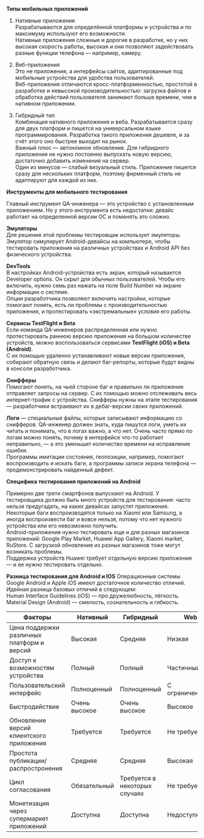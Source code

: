 **Типы мобильных приложений**

1. Нативные приложения  
Разрабатываются для определённой платформы и устройства и по максимуму используют его возможности.  
Нативные приложения сложные и дорогие в разработке, но у них высокая скорость работы, высокая и они позволяют задействовать разные функции телефона — например, камеру.

2. Веб-приложения  
Это не приложения, а интерфейсы сайтов, адаптированные под мобильные устройства для удобства пользователей.  
Веб-приложения отличаются кросс-платформенностью, простотой в разработке и невысокой производительностью: загрузка файлов и обработка действий пользователя занимают больше времени, чем в нативном приложении.

3. Гибридный тип  
Комбинация нативного приложения и веба. Разрабатывается сразу для двух платформ и пишется на универсальном языке программирования. Разработка такого приложения дешевле, и за счёт этого оно быстрее выходит на рынок.  
Важный плюс — автономное обновление. Для гибридного приложения не нужно постоянно выпускать новую версию, достаточно добавить изменения на сервер.  
Один из минусов — слабый визуальный стиль. Приложение пишется сразу для нескольких платформ, поэтому фирменный стиль не адаптируют для каждой из них.

**Инструменты для мобильного тестирования**

Главный инструмент QA-инженера — это устройство с установленным приложением. Но у этого инструмента есть недостатки: девайс работает на определенной версии ОС и поменять это сложно.

**Эмуляторы**  
Для решения этой проблемы тестировщик использует эмуляторы. Эмулятор симулирует Android-девайсы на компьютере, чтобы тестировать приложения на различных устройствах и Android API без физического устройства.

**DevTools**  
В настройках Android-устройства есть экран, который называется Developer options. Он скрыт для обычных пользователей. Чтобы его включить, нужно семь раз нажать на поле Build Number на экране информации о системе.  
Опции разработчика позволяют включить настройки, которые помогают понять, есть ли проблемы с производительностью приложения, и протестировать «экстремальные» условия его работы.

**Сервисы TestFlight и Beta**  
Если команда QA-инженеров распределенная или нужно протестировать раннюю версию приложения на большом количестве устройств, можно воспользоваться сервисами **TestFlight (iOS) и Beta (Android)**.  
С их помощью удаленно устанавливают новые версии приложения, собирают обратную связь и делают баг-репорты, которые будут видны в консоли разработчика.

**Снифферы**  
Помогают понять, на чьей стороне баг и правильно ли приложение отправляет запросы на сервер. С их помощью можно отслеживать весь интернет-трафик с устройства. Снифферы нужны на этапе тестирования — разработчики встраивают их в дебаг-версии своих приложений.  

**Логи** — специальные файлы, которые записывают информацию со снифферов. QA-инженер должен знать, куда пишутся логи, уметь их читать и понимать, что в логах важно, а что нет. Очень часто прямо по логам можно понять, почему в интерфейсе что-то работает неправильно, — а это уменьшит количество времени на исправление ошибки.  
Программы имитации состояния, геопозиции, например, помогают воспроизводить и искать баги, а программы записи экрана телефона — продемонстрировать найденный дефект.

**Специфика тестирования приложений на Android**

Примерно две трети смартфонов выпускают на Android. У тестировщика должно быть много устройств для тестирования: часто нельзя предугадать, на каких девайсах запустят приложение.  
Некоторые баги воспроизводятся только на Xiaomi или Samsung, а иногда воспроизвести баг и вовсе нельзя, потому что нет нужного устройства или его невозможно получить.  
Android-приложения нужно тестировать еще и для разных магазинов приложений: Google Play Market, Huawei App Gallery, Xiaomi market, RuStore. С загрузкой обновления из разных магазинов тоже могут возникать проблемы.  
Поддержка устройств Huawei требует отдельную версию приложения — и ее нужно тестировать отдельно.

**Разница тестирования для Android и IOS**
Операционные системы Google Android и Apple iOS имеют достаточное количество отличий. Идейная разница базовых отличий в следующем:   
Human Interface Guidelines (iOS) — про дружелюбность, лёгкость.
Material Design (Android) — смелость, сознательность и гибкость. 

|Факторы|Нативный|Гибридный|Web|
|-------|--------|--------|--------|
|Цена поддержки различных платформ и версий|Высокая|Средняя|Низкая|
|Доступ к возможностям устройства|Полный|Полный|Частичный|
|Пользовательский интерфейс|Полноценный| Полноценный|С ограничениями|
|Быстродействие|Очень высокое|Очень высокое|Высокое|
|Обновление версий клиентского приложения|Требуется|Требуется|Не требуется|
|Простота публикации/распростронения|Средняя|Средняя|Высокая|
|Цикл согласования|Обязательный|Требуется в некоторых случаях|Не требуется|
|Монетизация через супермаркет приложений|Доступна|Доступна|Недоступна|

